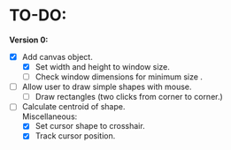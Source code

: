 # TO-DO:
**Version 0:**  
- [X] Add canvas object.
  - [X] Set width and height to window size.
  - [ ] Check window dimensions for minimum size .  
- [ ] Allow user to draw simple shapes with mouse.  
  - [ ] Draw rectangles (two clicks from corner to corner.)
- [ ] Calculate centroid of shape.  
	Miscellaneous:		
	- [X] Set cursor shape to crosshair.
	- [X] Track cursor position.

